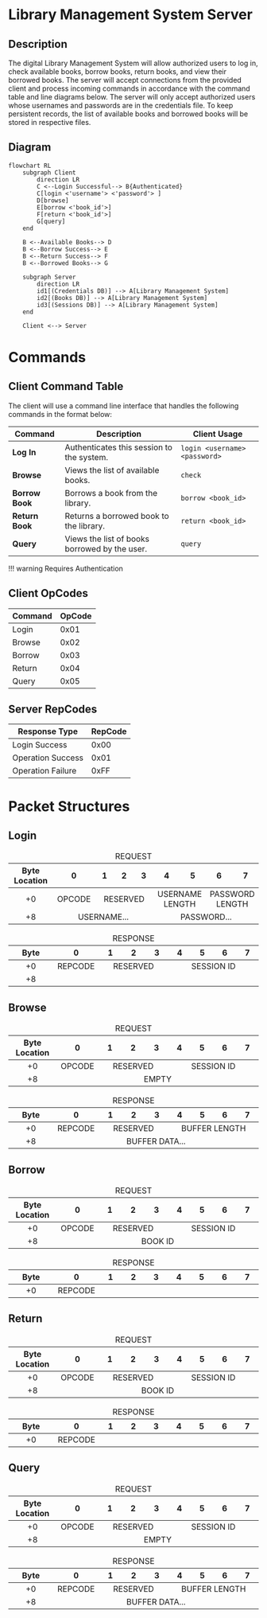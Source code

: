 # Library Management System Server

## Description

The digital Library Management System will allow authorized users to log in, check available books, borrow books, return books, and view their borrowed books. The server will accept connections from the provided client and process incoming commands in accordance with the command table and line diagrams below. The server will only accept authorized users whose usernames and passwords are in the credentials file. To keep persistent records, the list of available books and borrowed books will be stored in respective files.

## Diagram

```mermaid
flowchart RL
    subgraph Client
        direction LR
        C <--Login Successful--> B{Authenticated}
        C[login <'username'> <'password'> ]
        D[browse]
        E[borrow <'book_id'>]
        F[return <'book_id'>]
        G[query]
    end

    B <--Available Books--> D
    B <--Borrow Success--> E
    B <--Return Success--> F
    B <--Borrowed Books--> G

    subgraph Server
        direction LR
        id1[(Credentials DB)] --> A[Library Management System]
        id2[(Books DB)] --> A[Library Management System]
        id3[(Sessions DB)] --> A[Library Management System]
    end

    Client <--> Server
```

# Commands

## Client Command Table

The client will use a command line interface that handles the following commands in the format below:

| Command         | Description                                   | Client Usage                  |
| --------------- | --------------------------------------------- | ----------------------------- |
| **Log In**      | Authenticates this session to the system.     | `login <username> <password>` |
| **Browse**      | Views the list of available books.            | `check`                       |
| **Borrow Book** | Borrows a book from the library.              | `borrow <book_id>`            |
| **Return Book** | Returns a borrowed book to the library.       | `return <book_id>`            |
| **Query**       | Views the list of books borrowed by the user. | `query`                       |

!!! warning
Requires Authentication

## Client OpCodes

| Command | OpCode |
| ------- | ------ |
| Login   | 0x01   |
| Browse  | 0x02   |
| Borrow  | 0x03   |
| Return  | 0x04   |
| Query   | 0x05   |

## Server RepCodes

| Response Type     | RepCode |
| ----------------- | ------- |
| Login Success     | 0x00    |
| Operation Success | 0x01    |
| Operation Failure | 0xFF    |

# Packet Structures

## Login

<table style="text-align:center;">
    <colgroup>
        <col span="1" style="width:20%;">
        <col span="1" style="width:10%;">
        <col span="1" style="width:10%;">
        <col span="1" style="width:10%;">
        <col span="1" style="width:10%;">
        <col span="1" style="width:10%;">
        <col span="1" style="width:10%;">
        <col span="1" style="width:10%;">
        <col span="1" style="width:10%;">
    </colgroup>
    <thead>
        <tr>
            <td colspan=9>REQUEST</td>
        </tr>
        <tr>
            <th>Byte Location</th>
            <th>0</th>
            <th>1</th>
            <th>2</th>
            <th>3</th>
            <th>4</th>
            <th>5</th>
            <th>6</th>
            <th>7</th>
        </tr>
    </thead>
    <tbody>
        <tr>
            <td>+0</td>
            <td>OPCODE</td>
            <td colspan=3>RESERVED</td>
            <td colspan=2>USERNAME LENGTH</td>
            <td colspan=2>PASSWORD LENGTH</td>
        </tr>
        <tr>
            <td>+8</td>
            <td colspan=4>USERNAME...</td>
            <td colspan=4>PASSWORD...</td>
        </tr>
    </tbody>
</table>

<table style="text-align:center;">
    <colgroup>
        <col span="1" style="width:20%;">
        <col span="1" style="width:10%;">
        <col span="1" style="width:10%;">
        <col span="1" style="width:10%;">
        <col span="1" style="width:10%;">
        <col span="1" style="width:10%;">
        <col span="1" style="width:10%;">
        <col span="1" style="width:10%;">
        <col span="1" style="width:10%;">
    </colgroup>
    <thead>
        <tr>
            <td colspan=9>RESPONSE</td>
        </tr>
        <tr>
            <th>Byte </th>
            <th>0</th>
            <th>1</th>
            <th>2</th>
            <th>3</th>
            <th>4</th>
            <th>5</th>
            <th>6</th>
            <th>7</th>
        </tr>
    </thead>
    <tbody>
        <tr>
            <td>+0</td>
            <td>REPCODE</td>
            <td colspan=3>RESERVED</td>
            <td colspan=4>SESSION ID</td>
        </tr>
        <tr>
            <td>+8</td>
            <td colspan=8></td>
        </tr>
    </tbody>
</table>

## Browse

<table style="text-align:center;">
    <colgroup>
        <col span="1" style="width:20%;">
        <col span="1" style="width:10%;">
        <col span="1" style="width:10%;">
        <col span="1" style="width:10%;">
        <col span="1" style="width:10%;">
        <col span="1" style="width:10%;">
        <col span="1" style="width:10%;">
        <col span="1" style="width:10%;">
        <col span="1" style="width:10%;">
    </colgroup>
    <thead>
        <tr>
            <td colspan=9>REQUEST</td>
        </tr>
        <tr>
            <th>Byte Location</th>
            <th>0</th>
            <th>1</th>
            <th>2</th>
            <th>3</th>
            <th>4</th>
            <th>5</th>
            <th>6</th>
            <th>7</th>
        </tr>
    </thead>
    <tbody>
        <tr>
            <td>+0</td>
            <td>OPCODE</td>
            <td colspan=3>RESERVED</td>
            <td colspan=4>SESSION ID</td>
        </tr>
        <tr>
            <td>+8</td>
            <td colspan=8>EMPTY</td>
        </tr>
    </tbody>
</table>

<table style="text-align:center;">
    <colgroup>
        <col span="1" style="width:20%;">
        <col span="1" style="width:10%;">
        <col span="1" style="width:10%;">
        <col span="1" style="width:10%;">
        <col span="1" style="width:10%;">
        <col span="1" style="width:10%;">
        <col span="1" style="width:10%;">
        <col span="1" style="width:10%;">
        <col span="1" style="width:10%;">
    </colgroup>
    <thead>
        <tr>
            <td colspan=9>RESPONSE</td>
        </tr>
        <tr>
            <th>Byte </th>
            <th>0</th>
            <th>1</th>
            <th>2</th>
            <th>3</th>
            <th>4</th>
            <th>5</th>
            <th>6</th>
            <th>7</th>
        </tr>
    </thead>
    <tbody>
        <tr>
            <td>+0</td>
            <td>REPCODE</td>
            <td colspan=3>RESERVED</td>
            <td colspan=4>BUFFER LENGTH</td>
        </tr>
        <tr>
            <td>+8</td>
            <td colspan=8>BUFFER DATA...</td>
        </tr>
    </tbody>
</table>

## Borrow

<table style="text-align:center;">
    <colgroup>
        <col span="1" style="width:20%;">
        <col span="1" style="width:10%;">
        <col span="1" style="width:10%;">
        <col span="1" style="width:10%;">
        <col span="1" style="width:10%;">
        <col span="1" style="width:10%;">
        <col span="1" style="width:10%;">
        <col span="1" style="width:10%;">
        <col span="1" style="width:10%;">
    </colgroup>
    <thead>
        <tr>
            <td colspan=9>REQUEST</td>
        </tr>
        <tr>
            <th>Byte Location</th>
            <th>0</th>
            <th>1</th>
            <th>2</th>
            <th>3</th>
            <th>4</th>
            <th>5</th>
            <th>6</th>
            <th>7</th>
        </tr>
    </thead>
    <tbody>
        <tr>
            <td>+0</td>
            <td>OPCODE</td>
            <td colspan=3>RESERVED</td>
            <td colspan=4>SESSION ID</td>
        </tr>
        <tr>
            <td>+8</td>
            <td colspan=8>BOOK ID</td>
        </tr>
    </tbody>
</table>

<table style="text-align:center;">
    <colgroup>
        <col span="1" style="width:20%;">
        <col span="1" style="width:10%;">
        <col span="1" style="width:10%;">
        <col span="1" style="width:10%;">
        <col span="1" style="width:10%;">
        <col span="1" style="width:10%;">
        <col span="1" style="width:10%;">
        <col span="1" style="width:10%;">
        <col span="1" style="width:10%;">
    </colgroup>
    <thead>
        <tr>
            <td colspan=9>RESPONSE</td>
        </tr>
        <tr>
            <th>Byte </th>
            <th>0</th>
            <th>1</th>
            <th>2</th>
            <th>3</th>
            <th>4</th>
            <th>5</th>
            <th>6</th>
            <th>7</th>
        </tr>
    </thead>
    <tbody>
        <tr>
            <td>+0</td>
            <td>REPCODE</td>
            <td colspan=7></td>
        </tr>
    </tbody>
</table>

## Return

<table style="text-align:center;">
    <colgroup>
        <col span="1" style="width:20%;">
        <col span="1" style="width:10%;">
        <col span="1" style="width:10%;">
        <col span="1" style="width:10%;">
        <col span="1" style="width:10%;">
        <col span="1" style="width:10%;">
        <col span="1" style="width:10%;">
        <col span="1" style="width:10%;">
        <col span="1" style="width:10%;">
    </colgroup>
    <thead>
        <tr>
            <td colspan=9>REQUEST</td>
        </tr>
        <tr>
            <th>Byte Location</th>
            <th>0</th>
            <th>1</th>
            <th>2</th>
            <th>3</th>
            <th>4</th>
            <th>5</th>
            <th>6</th>
            <th>7</th>
        </tr>
    </thead>
    <tbody>
        <tr>
            <td>+0</td>
            <td>OPCODE</td>
            <td colspan=3>RESERVED</td>
            <td colspan=4>SESSION ID</td>
        </tr>
        <tr>
            <td>+8</td>
            <td colspan=8>BOOK ID</td>
        </tr>
    </tbody>
</table>

<table style="text-align:center;">
    <colgroup>
        <col span="1" style="width:20%;">
        <col span="1" style="width:10%;">
        <col span="1" style="width:10%;">
        <col span="1" style="width:10%;">
        <col span="1" style="width:10%;">
        <col span="1" style="width:10%;">
        <col span="1" style="width:10%;">
        <col span="1" style="width:10%;">
        <col span="1" style="width:10%;">
    </colgroup>
    <thead>
        <tr>
            <td colspan=9>RESPONSE</td>
        </tr>
        <tr>
            <th>Byte </th>
            <th>0</th>
            <th>1</th>
            <th>2</th>
            <th>3</th>
            <th>4</th>
            <th>5</th>
            <th>6</th>
            <th>7</th>
        </tr>
    </thead>
    <tbody>
        <tr>
            <td>+0</td>
            <td>REPCODE</td>
            <td colspan=7></td>
        </tr>
    </tbody>
</table>

## Query

<table style="text-align:center;">
    <colgroup>
        <col span="1" style="width:20%;">
        <col span="1" style="width:10%;">
        <col span="1" style="width:10%;">
        <col span="1" style="width:10%;">
        <col span="1" style="width:10%;">
        <col span="1" style="width:10%;">
        <col span="1" style="width:10%;">
        <col span="1" style="width:10%;">
        <col span="1" style="width:10%;">
    </colgroup>
    <thead>
        <tr>
            <td colspan=9>REQUEST</td>
        </tr>
        <tr>
            <th>Byte Location</th>
            <th>0</th>
            <th>1</th>
            <th>2</th>
            <th>3</th>
            <th>4</th>
            <th>5</th>
            <th>6</th>
            <th>7</th>
        </tr>
    </thead>
    <tbody>
        <tr>
            <td>+0</td>
            <td>OPCODE</td>
            <td colspan=3>RESERVED</td>
            <td colspan=4>SESSION ID</td>
        </tr>
        <tr>
            <td>+8</td>
            <td colspan=8>EMPTY</td>
        </tr>
    </tbody>
</table>

<table style="text-align:center;">
    <colgroup>
        <col span="1" style="width:20%;">
        <col span="1" style="width:10%;">
        <col span="1" style="width:10%;">
        <col span="1" style="width:10%;">
        <col span="1" style="width:10%;">
        <col span="1" style="width:10%;">
        <col span="1" style="width:10%;">
        <col span="1" style="width:10%;">
        <col span="1" style="width:10%;">
    </colgroup>
    <thead>
        <tr>
            <td colspan=9>RESPONSE</td>
        </tr>
        <tr>
            <th>Byte </th>
            <th>0</th>
            <th>1</th>
            <th>2</th>
            <th>3</th>
            <th>4</th>
            <th>5</th>
            <th>6</th>
            <th>7</th>
        </tr>
    </thead>
    <tbody>
        <tr>
            <td>+0</td>
            <td>REPCODE</td>
            <td colspan=3>RESERVED</td>
            <td colspan=4>BUFFER LENGTH</td>
        </tr>
        <tr>
            <td>+8</td>
            <td colspan=8>BUFFER DATA...</td>
        </tr>
    </tbody>
</table>
